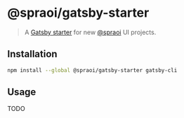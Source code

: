 # @spraoi/gatsby-starter

> A [Gatsby starter](https://www.gatsbyjs.org/tutorial/part-one/) for new [@spraoi](https://github.com/spraoi/) UI projects.

## Installation

```bash
npm install --global @spraoi/gatsby-starter gatsby-cli
```

## Usage

TODO
